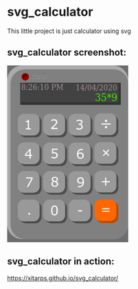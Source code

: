 # svg_calculator

This little project is just calculator using svg

## svg_calculator screenshot:
![](imgs/svg_calculator.png)

## svg_calculator in action:

https://xitarps.github.io/svg_calculator/
 